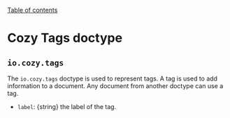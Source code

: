 [Table of contents](README.md#table-of-contents)

# Cozy Tags doctype

## `io.cozy.tags`

The `io.cozy.tags` doctype is used to represent tags. A tag is used to add information to a document. Any document from another doctype can use a tag.

- `label`: {string} the label of the tag.

